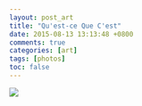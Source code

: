 ```yaml
---
layout: post_art
title: "Qu'est-ce Que C'est"
date: 2015-08-13 13:13:48 +0800
comments: true
categories: [art]
tags: [photos]
toc: false
---
```


<img src="https://s-media-cache-ak0.pinimg.com/736x/a7/18/27/a71827a865659f91dff7d36b8e12b930.jpg" />
